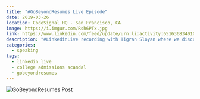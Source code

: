 ```yaml
---
title: "#GoBeyondResumes Live Episode"
date: 2019-03-26
location: CodeSignal HQ - San Francisco, CA
image: https://i.imgur.com/Rsh6PTx.jpg
link: https://www.linkedin.com/feed/update/urn:li:activity:6516368340104155136
description: "#LinkedinLive recording with Tigran Sloyan where we discussed automating the interview process, alternatives to resumes, the college admissions scandal and the importance of pedigree in the United States"
categories:
  - speaking
tags:
  - linkedin live
  - college admissions scandal
  - gobeyondresumes
---
```


![GoBeyondResumes Post](https://imgur.com/4YKMWEc)
